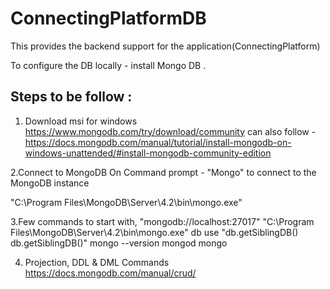 # ConnectingPlatformDB

This provides the backend support for the application(ConnectingPlatform)

To configure the DB locally - install Mongo DB .

Steps to be follow :
--------------------

1. Download msi for windows
https://www.mongodb.com/try/download/community
can also follow - https://docs.mongodb.com/manual/tutorial/install-mongodb-on-windows-unattended/#install-mongodb-community-edition



2.Connect to MongoDB
On Command prompt - "Mongo" to connect to the MongoDB instance

"C:\Program Files\MongoDB\Server\4.2\bin\mongo.exe"

3.Few commands to start with,
"mongodb://localhost:27017"
"C:\Program Files\MongoDB\Server\4.2\bin\mongo.exe"
db
use <database>
"db.getSiblingDB()
db.getSiblingDB(<database>)"
mongo --version
mongod
mongo

4. Projection, DDL & DML Commands 
https://docs.mongodb.com/manual/crud/
